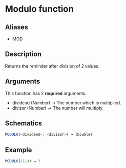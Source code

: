 # Modulo function

## Aliases

- MOD

## Description

Returns the reminder after division of 2 values.

## Arguments

This function has 2 **required** arguments.

- dividend (Number) → The number which is multiplied.
- divisor (Number) → The number will multiply.

## Schematics

```js
MODULO(<dividend>; <divisor>) → (Double)
```

## Example

```js
MODULO(11;4) → 3
```
